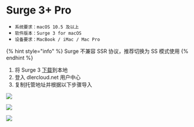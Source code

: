 # Surge 3+ Pro

* `系统要求：macOS 10.5 及以上`
* `软件版本：Surge 3 for macOS`
* `设备要求：MacBook / iMac / Mac Pro`

{% hint style="info" %}
Surge 不兼容 SSR 协议，推荐切换为 SS 模式使用
{% endhint %}

1. 将 Surge 3 [下载](https://nssurge.com)到本地
2. 登入 dlercloud.net 用户中心
3. 复制托管地址并根据以下步骤导入

![](../../.gitbook/assets/jietu20181116-152325.png)

![](../../.gitbook/assets/jietu20181116-152344.png)

![](../../.gitbook/assets/jietu20181116-152457.png)

